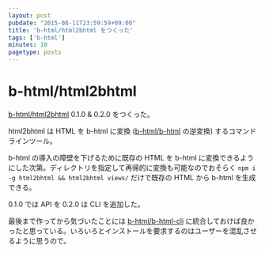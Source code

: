 ```yaml
---
layout: post
pubdate: "2015-08-11T23:59:59+09:00"
title: 'b-html/html2bhtml をつくった'
tags: ['b-html']
minutes: 10
pagetype: posts
---
```

# b-html/html2bhtml

[b-html/html2bhtml][] 0.1.0 & 0.2.0 をつくった。

html2bhtml は HTML を b-html に変換 ([b-html/b-html][] の逆変換) するコマンドラインツール。

b-html の導入の障壁を下げるために既存の HTML を b-html に変換できるようにした次第。ディレクトリを指定して再帰的に変換も可能なのでおそらく `npm i -g html2bhtml && html2bhtml views/` だけで既存の HTML から b-html を生成できる。

0.1.0 では API を 0.2.0 は CLI を追加した。

最後まで作ってから気づいたことには [b-html/b-html-cli][] に統合しておけば良かったと思っている。いろいろとインストールを要求するのはユーザーを混乱させるように思うので。

[b-html/b-html-cli]: https://github.com/b-html/b-html-cli
[b-html/b-html]: https://github.com/b-html/b-html
[b-html/html2bhtml]: https://github.com/b-html/html2bhtml
